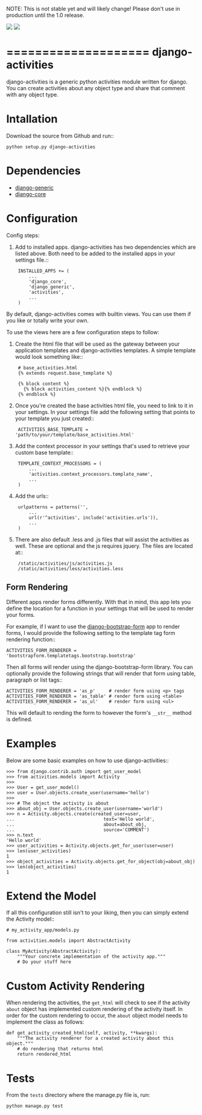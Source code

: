 NOTE: This is not stable yet and will likely change!  Please don't use in production until the 1.0 release.

[<img src="https://travis-ci.org/InfoAgeTech/django-activities.png?branch=master">](http://travis-ci.org/InfoAgeTech/django-activities)
[<img src="https://coveralls.io/repos/InfoAgeTech/django-activities/badge.png">](https://coveralls.io/r/InfoAgeTech/django-activities)

====================
django-activities
====================
django-activities is a generic python activities module written for django.  You can create activities about any object type and share that comment with any object type.

Intallation
===========
Download the source from Github and run::

    python setup.py django-activities

Dependencies
============
* [django-generic](https://github.com/InfoAgeTech/django-generic)
* [django-core](https://github.com/InfoAgeTech/django-core)

Configuration
=============
Config steps:

1. Add to installed apps. django-activities has two dependencies which are listed above. Both need to be added to the installed apps in your settings file.::

        INSTALLED_APPS += (
            ...
            'django_core',
            'django_generic',
            'activities',
            ...
        )


By default, django-activities comes with builtin views.  You can use them if you like or totally write your own.

To use the views here are a few configuration steps to follow:

1. Create the html file that will be used as the gateway between your application templates and django-activities templates.  A simple template would look something like::
    
        # base_activities.html
        {% extends request.base_template %}
    
        {% block content %}
          {% block activities_content %}{% endblock %}
        {% endblock %}

2. Once you're created the base activities html file, you need to link to it in your settings.  In your settings file add the following setting that points to your template you just created::

        ACTIVITIES_BASE_TEMPLATE = 'path/to/your/template/base_activities.html'

3. Add the context processor in your settings that's used to retrieve your custom base template::

        TEMPLATE_CONTEXT_PROCESSORS = (
            ...
            'activities.context_processors.template_name',
            ...
        )

4. Add the urls::

        urlpatterns = patterns('',
            ...
            url(r'^activities', include('activities.urls')),
            ...
        )

5. There are also default .less and .js files that will assist the activities as well.  These are optional and the js requires jquery.  The files are located at::

        /static/activities/js/activities.js
        /static/activities/less/activities.less

Form Rendering
--------------
Different apps render forms differently. With that in mind, this app lets you define the location for a function in your settings that will be used to render your forms.

For example,  if I want to use the [django-bootstrap-form](https://github.com/tzangms/django-bootstrap-form) app to render forms, I would provide the following setting to the template tag form rendering function::

    ACTIVITIES_FORM_RENDERER = 'bootstrapform.templatetags.bootstrap.bootstrap'

Then all forms will render using the django-bootstrap-form library.  You can optionally provide the following strings that will render that form using table, paragraph or list tags::

    ACTIVITIES_FORM_RENDERER = 'as_p'     # render form using <p> tags
    ACTIVITIES_FORM_RENDERER = 'as_table' # render form using <table>
    ACTIVITIES_FORM_RENDERER = 'as_ul'    # render form using <ul>

This will default to rending the form to however the form's ``__str__`` method is defined.

Examples
========
Below are some basic examples on how to use django-activities::

    >>> from django.contrib.auth import get_user_model
    >>> from activities.models import Activity
    >>>
    >>> User = get_user_model()
    >>> user = User.objects.create_user(username='hello')
    >>>
    >>> # The object the activity is about
    >>> about_obj = User.objects.create_user(username='world')
    >>> n = Activity.objects.create(created_user=user,
    ...                                 text='Hello world',
    ...                                 about=about_obj,
    ...                                 source='COMMENT')
    >>> n.text
    'Hello world'
    >>> user_activities = Activity.objects.get_for_user(user=user)
    >>> len(user_activities)
    1
    >>> object_activities = Activity.objects.get_for_object(obj=about_obj)
    >>> len(object_activities)
    1

Extend the Model
================
If all this configuration still isn't to your liking, then you can simply extend the Activity model::

    # my_activity_app/models.py
    
    from activities.models import AbstractActivity
    
    class MyActivity(AbstractActivity):
        """Your concrete implementation of the activity app."""
        # Do your stuff here

Custom Activity Rendering
=============================
When rendering the activities, the ``get_html`` will check to see if the activity ``about`` object has implemented custom rendering of the activity itself.  In order for the custom rendering to occur, the ``about`` object model needs to implement the class as follows:

    def get_activity_created_html(self, activity, **kwargs):
        """The activity renderer for a created activity about this object."""
        # do rendering that returns html
        return rendered_html

Tests
=====
From the ``tests`` directory where the manage.py file is, run:

    python manage.py test
